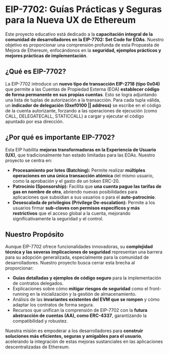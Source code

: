 # EIP-7702: Guías Prácticas y Seguras para la Nueva UX de Ethereum

Este proyecto educativo está dedicado a la **capacitación integral de la comunidad de desarrolladores en la EIP-7702: Set Code for EOAs**. Nuestro objetivo es proporcionar una comprensión profunda de esta Propuesta de Mejora de Ethereum, enfocándonos en la **seguridad, ejemplos prácticos y mejores prácticas de implementación**.

## ¿Qué es EIP-7702?

La EIP-7702 introduce un **nuevo tipo de transacción EIP-2718 (tipo 0x04)** que permite a las Cuentas de Propiedad Externa (EOA) **establecer código de forma permanente en sus propias cuentas**. Esto se logra adjuntando una lista de tuplas de autorización a la transacción. Para cada tupla válida, un **indicador de delegación (0xef0100 || address)** se escribe en el código de la cuenta autorizante, forzando a las operaciones de ejecución (como CALL, DELEGATECALL, STATICCALL) a cargar y ejecutar el código apuntado por esa dirección.

## ¿Por qué es importante EIP-7702?

Esta EIP habilita **mejoras transformadoras en la Experiencia de Usuario (UX)**, que tradicionalmente han estado limitadas para las EOAs. Nuestro proyecto se centra en:

*   **Procesamiento por lotes (Batching):** Permite realizar **múltiples operaciones en una única transacción atómica** del mismo usuario, como la aprobación y el gasto de un token ERC-20.
*   **Patrocinio (Sponsorship):** Facilita que **una cuenta pague las tarifas de gas en nombre de otra**, abriendo nuevas posibilidades para aplicaciones que subsidian a sus usuarios o para el **auto-patrocinio**.
*   **Desescalada de privilegios (Privilege De-escalation):** Permite a los usuarios firmar **sub-claves con permisos específicos y más restrictivos** que el acceso global a la cuenta, mejorando significativamente la seguridad y el control.

## Nuestro Propósito

Aunque EIP-7702 ofrece funcionalidades innovadoras, su **complejidad técnica y las severas implicaciones de seguridad** representan una barrera para su adopción generalizada, especialmente para la comunidad de desarrolladores. Nuestro proyecto busca cerrar esta brecha al proporcionar:

*   **Guías detalladas y ejemplos de código seguro** para la implementación de contratos delegados.
*   Explicaciones sobre cómo **mitigar riesgos de seguridad** como el front-running en la inicialización y la gestión de almacenamiento.
*   Análisis de las **invariantes existentes del EVM que se rompen** y cómo adaptar los contratos de forma segura.
*   Recursos que unifican la comprensión de EIP-7702 con la **futura abstracción de cuentas (AA), como ERC-4337**, garantizando la compatibilidad y robustez.

Nuestra misión es empoderar a los desarrolladores para **construir soluciones más eficientes, seguras y amigables para el usuario**, acelerando la integración de estas mejoras sustanciales en las aplicaciones descentralizadas de Ethereum.
